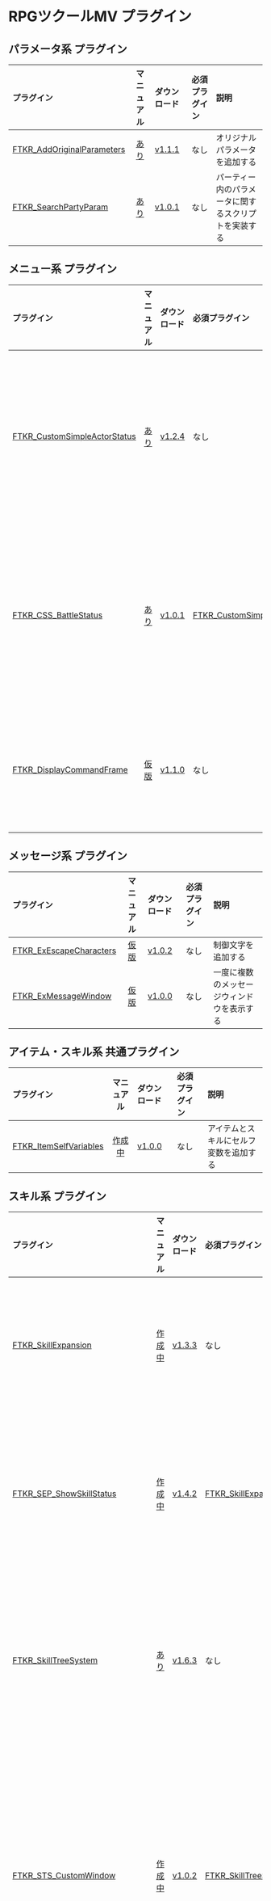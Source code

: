 # RPGツクールMV プラグイン

## パラメータ系 プラグイン
| プラグイン | マニュアル | ダウンロード | 必須プラグイン | 説明 |
|:-----------|:-----------:|:-------------|:-------------|:-------------|
| [FTKR_AddOriginalParameters](FTKR_AddOriginalParameters.js) | [あり](FTKR_AddOriginalParameters.ja.md) | [v1.1.1](https://raw.githubusercontent.com/futokoro/RPGMaker/master/FTKR_AddOriginalParameters.js) | なし | オリジナルパラメータを追加する |
| [FTKR_SearchPartyParam](FTKR_SearchPartyParam.js) | [あり](FTKR_SearchPartyParam.ja.md) | [v1.0.1](https://raw.githubusercontent.com/futokoro/RPGMaker/master/FTKR_SearchPartyParam.js) | なし | パーティー内のパラメータに関するスクリプトを実装する |

## メニュー系 プラグイン

| プラグイン | マニュアル | ダウンロード | 必須プラグイン | 説明 |
|:-----------|:-----------:|:-------------|:-------------|:-------------|
| [FTKR_CustomSimpleActorStatus](FTKR_CustomSimpleActorStatus.js) | [あり](FTKR_CustomSimpleActorStatus.ja.md) | [v1.2.4](https://raw.githubusercontent.com/futokoro/RPGMaker/master/FTKR_CustomSimpleActorStatus.js) | なし | 簡易ステータス表示を変更する |
| [FTKR_CSS_BattleStatus](CSS_BattleStatus.js) | [あり](FTKR_CSS_BattleStatus.ja.md) | [v1.0.1](https://raw.githubusercontent.com/futokoro/RPGMaker/master/FTKR_CSS_BattleStatus.js) | [FTKR_CustomSimpleActorStatus](FTKR_CustomSimpleActorStatus.js) | バトルステータス表示を変更する |
| [FTKR_DisplayCommandFrame](FTKR_DisplayCommandFrame.js) | [仮版](FTKR_DisplayCommandFrame.ja.md) | [v1.1.0](https://raw.githubusercontent.com/futokoro/RPGMaker/master/FTKR_DisplayCommandFrame.js) | なし | コマンドに枠を付ける |

## メッセージ系 プラグイン

| プラグイン | マニュアル | ダウンロード | 必須プラグイン | 説明 |
|:-----------|:-----------:|:-------------|:-------------|:-------------|
| [FTKR_ExEscapeCharacters](FTKR_ExEscapeCharacters.js) | [仮版](FTKR_ExEscapeCharacters.ja.md) | [v1.0.2](https://raw.githubusercontent.com/futokoro/RPGMaker/master/FTKR_ExEscapeCharacters.js) | なし | 制御文字を追加する |
| [FTKR_ExMessageWindow](FTKR_ExMessageWindow.js) | [仮版](FTKR_ExMessageWindow.ja.md) | [v1.0.0](https://raw.githubusercontent.com/futokoro/RPGMaker/master/FTKR_ExMessageWindow.js) | なし | 一度に複数のメッセージウィンドウを表示する |

## アイテム・スキル系 共通プラグイン

| プラグイン | マニュアル | ダウンロード | 必須プラグイン | 説明 |
|:-----------|:-----------:|:-------------|:-------------|:-------------|
| [FTKR_ItemSelfVariables](FTKR_ItemSelfVariables.js) | [作成中](#FTKR_ItemSelfVariables.ja.md) | [v1.0.0](https://raw.githubusercontent.com/futokoro/RPGMaker/master/FTKR_ItemSelfVariables.js) | なし | アイテムとスキルにセルフ変数を追加する |

## スキル系 プラグイン

| プラグイン | マニュアル | ダウンロード | 必須プラグイン | 説明 |
|:-----------|:-----------:|:-------------|:-------------|:-------------|
| [FTKR_SkillExpansion](FTKR_SkillExpansion.js) | [作成中](#FTKR_SkillExpansion.ja.md) | [v1.3.3](https://raw.githubusercontent.com/futokoro/RPGMaker/master/FTKR_SkillExpansion.js) | なし | スキルの仕様を拡張する |
| [FTKR_SEP_ShowSkillStatus](FTKR_SEP_ShowSkillStatus.js) | [作成中](#FTKR_SEP_ShowSkillStatus.ja.md) | [v1.4.2](https://raw.githubusercontent.com/futokoro/RPGMaker/master/FTKR_SEP_ShowSkillStatus.js) | [FTKR_SkillExpansion](FTKR_SkillExpansion.js) | スキル画面の表示を拡張する |
| [FTKR_SkillTreeSystem](FTKR_SkillTreeSystem.js) | [あり](FTKR_SkillTreeSystem.ja.md) | [v1.6.3](https://raw.githubusercontent.com/futokoro/RPGMaker/master/FTKR_SkillTreeSystem.js) | なし | ツリー型のスキル習得システム |
| [FTKR_STS_CustomWindow](FTKR_STS_CustomWindow.js) | [作成中](#FTKR_STS_CustomWindow.ja.md) | [v1.0.2](https://raw.githubusercontent.com/futokoro/RPGMaker/master/FTKR_STS_CustomWindow.js) | [FTKR_SkillTreeSystem](FTKR_SkillTreeSystem.js) | スキルツリー習得画面のレイアウトを変更する |
| [FTKR_SkillCounter](FTKR_SkillCounter.js) | [作成中](#FTKR_SkillCounter.ja.md) | [v1.0.0](https://raw.githubusercontent.com/futokoro/RPGMaker/master/FTKR_SkillCounter.js) | なし | 相手のスキルに対抗して効果を変える |
| [FTKR_SkillUpgradeSystem_Core](FTKR_SkillUpgradeSystem_Core.js) | [作成中](#FTKR_SkillUpgradeSystem_Core.ja.md) | [v1.4.0](https://raw.githubusercontent.com/futokoro/RPGMaker/master/FTKR_SkillUpgradeSystem_Core.js) | [FTKR_SkillExpansion](FTKR_SkillExpansion.js) | スキル強化システム |
| [FTKR_SkillUpgradeSystem_Window](FTKR_SkillUpgradeSystem_Window.js) | [作成中](#FTKR_SkillUpgradeSystem_Window.ja.md) | [v1.4.0](https://raw.githubusercontent.com/futokoro/RPGMaker/master/FTKR_SkillUpgradeSystem_Window.js) | [FTKR_SkillExpansion](FTKR_SkillExpansion.js) <br>[FTKR_SEP_ShowSkillStatus](FTKR_SEP_ShowSkillStatus.js) <br> [FTKR_SkillUpgradeSystem_Core](FTKR_SkillUpgradeSystem_Core.js) | スキル強化システムの専用画面を実装する |

## アイテム系 プラグイン

| プラグイン | マニュアル | ダウンロード | 必須プラグイン | 説明 |
|:-----------|:-----------:|:-------------|:-------------|:-------------|
| [FTKR_ItemCompositionSystem](FTKR_ItemCompositionSystem.js) | [仮版](FTKR_ItemCompositionSystem.ja.md) | [v0.9.2](https://raw.githubusercontent.com/futokoro/RPGMaker/master/FTKR_ItemCompositionSystem.js) | なし | アイテム合成システム |
